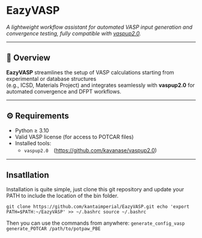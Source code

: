 # EazyVASP

_A lightweight workflow assistant for automated VASP input generation and convergence testing, fully compatible with [vaspup2.0](https://github.com/kavanase/vaspup2.0)._

---

## 🧩 Overview

**EazyVASP** streamlines the setup of VASP calculations starting from experimental or database structures  
(e.g., ICSD, Materials Project) and integrates seamlessly with **vaspup2.0** for automated convergence and DFPT workflows.

---

## ⚙️ Requirements

- Python ≥ 3.10
- Valid VASP license (for access to POTCAR files)
- Installed tools:
  - `vaspup2.0`　(https://github.com/kavanase/vaspup2.0)
 
---
## Insatllation
Installation is quite simple, just clone this git repository and update your PATH to include the location of the bin folder.

`git clone https://github.com/kantaimperial/EazyVASP.git
echo 'export PATH=$PATH:~/EazyVASP' >> ~/.bashrc
source ~/.bashrc`

Then you can use the commands from anywhere:
`generate_config_vasp
generate_POTCAR /path/to/potpaw_PBE`




 
